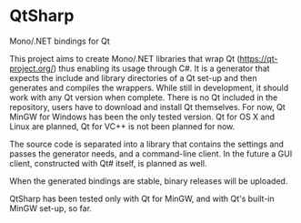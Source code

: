QtSharp
=======

Mono/.NET bindings for Qt

This project aims to create Mono/.NET libraries that wrap Qt (https://qt-project.org/) thus enabling its usage through C#.
It is a generator that expects the include and library directories of a Qt set-up and then generates and compiles the wrappers. While still in development, it should work with any Qt version when complete. There is no Qt included in the repository, users have to download and install Qt themselves. For now, Qt MinGW for Windows has been the only tested version. Qt for OS X and Linux are planned, Qt for VC++ is not been planned for now.

The source code is separated into a library that contains the settings and passes the generator needs, and a command-line client. In the future a GUI client, constructed with Qt# itself, is planned as well.

When the generated bindings are stable, binary releases will be uploaded.


QtSharp has been tested only with Qt for MinGW, and with Qt's built-in MinGW set-up, so far.